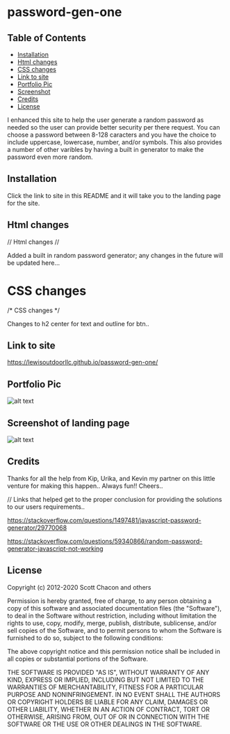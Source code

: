 # password-gen-one

## Table of Contents 

* [Installation](#installation)
* [Html changes](#html-changes)
* [CSS changes](#css-changes)
* [Link to site](#link-to-site)
* [Portfolio Pic](#portfolio-pic)
* [Screenshot](#screenshot-of-landing-page)
* [Credits](#credits)
* [License](#license)


I enhanced this site to help the user generate a random password as needed so the user can provide better security per there request. You can choose a password between
8-128 caracters and you have the choice to include uppercase, lowercase, number, and/or symbols. This also provides a number of other varibles by having a built in
generator to make the password even more random. 

## Installation

Click the link to site in this README and it will take you to the landing page for the site. 

## Html changes

// Html changes //

Added a built in random password generator; any changes in the future will be updated here...

# CSS changes
/* CSS changes */ 

Changes to h2 center for text and outline for btn..

## Link to site

https://lewisoutdoorllc.github.io/password-gen-one/

## Portfolio Pic
![alt text](./assets/images/profile-pic.jpg)

## Screenshot of landing page

![alt text](./assets/images/lewis-portfolio-screenshot.png)

## Credits

Thanks for all the help from Kip, Urika, and Kevin my partner on this little venture for making this happen.. Always fun!! Cheers..

//  Links that helped get to the proper conclusion for providing the solutions to our users requirements..

https://stackoverflow.com/questions/1497481/javascript-password-generator/29770068

https://stackoverflow.com/questions/59340866/random-password-generator-javascript-not-working

## License

Copyright (c) 2012-2020 Scott Chacon and others

Permission is hereby granted, free of charge, to any person obtaining
a copy of this software and associated documentation files (the
"Software"), to deal in the Software without restriction, including
without limitation the rights to use, copy, modify, merge, publish,
distribute, sublicense, and/or sell copies of the Software, and to
permit persons to whom the Software is furnished to do so, subject to
the following conditions:

The above copyright notice and this permission notice shall be
included in all copies or substantial portions of the Software.

THE SOFTWARE IS PROVIDED "AS IS", WITHOUT WARRANTY OF ANY KIND,
EXPRESS OR IMPLIED, INCLUDING BUT NOT LIMITED TO THE WARRANTIES OF
MERCHANTABILITY, FITNESS FOR A PARTICULAR PURPOSE AND
NONINFRINGEMENT. IN NO EVENT SHALL THE AUTHORS OR COPYRIGHT HOLDERS BE
LIABLE FOR ANY CLAIM, DAMAGES OR OTHER LIABILITY, WHETHER IN AN ACTION
OF CONTRACT, TORT OR OTHERWISE, ARISING FROM, OUT OF OR IN CONNECTION
WITH THE SOFTWARE OR THE USE OR OTHER DEALINGS IN THE SOFTWARE.
